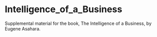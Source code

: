 # Intelligence_of_a_Business
Supplemental material for the book, The Intelligence of a Business, by Eugene Asahara.
